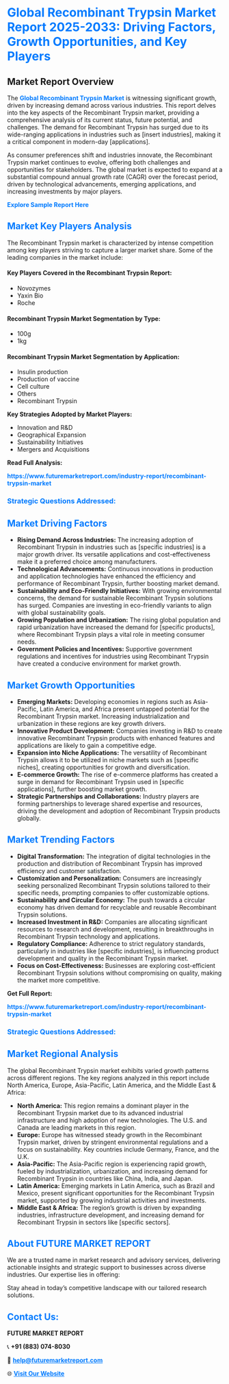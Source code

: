 <h1 style="color: #007BFF;">Global Recombinant Trypsin Market Report 2025-2033: Driving Factors, Growth Opportunities, and Key Players</h1>

<section id="overview">
<h2>Market Report Overview</h2>
<p>The <a href="https://www.futuremarketreport.com/industry-report/recombinant-trypsin-market" style="color: #007BFF; text-decoration: none;"><strong>Global Recombinant Trypsin Market</strong></a> is witnessing significant growth, driven by increasing demand across various industries. This report delves into the key aspects of the Recombinant Trypsin market, providing a comprehensive analysis of its current status, future potential, and challenges. The demand for Recombinant Trypsin has surged due to its wide-ranging applications in industries such as [insert industries], making it a critical component in modern-day [applications].</p>
<p>As consumer preferences shift and industries innovate, the Recombinant Trypsin market continues to evolve, offering both challenges and opportunities for stakeholders. The global market is expected to expand at a substantial compound annual growth rate (CAGR) over the forecast period, driven by technological advancements, emerging applications, and increasing investments by major players.</p>
</section>

<section id="overview">
<p><a href="https://www.futuremarketreport.com/request-sample/reportId=122027" style="color: #007BFF; text-decoration: none;"><strong>Explore Sample Report Here</strong></a></p>
</section>

<section id="key-players">
<h2 style="color: #007BFF;">Market Key Players Analysis</h2>
<p>The Recombinant Trypsin market is characterized by intense competition among key players striving to capture a larger market share. Some of the leading companies in the market include:</p>
<h4>Key Players Covered in the Recombinant Trypsin Report:</h4>
<ul><li>Novozymes</li><li>Yaxin Bio</li><li>Roche</li></ul>
<h4>Recombinant Trypsin Market Segmentation by Type:</h4>
<ul><li>100g</li><li>1kg</li></ul>

<h4>Recombinant Trypsin Market Segmentation by Application:</h4>
<ul><li>Insulin production</li><li>Production of vaccine</li><li>Cell culture</li><li>Others</li><li>Recombinant Trypsin</li></ul>
<p><strong>Key Strategies Adopted by Market Players:</strong></p>
<ul>
<li>Innovation and R&D</li>
<li>Geographical Expansion</li>
<li>Sustainability Initiatives</li>
<li>Mergers and Acquisitions</li>
</ul>
</section>

<section>
<p><strong>Read Full Analysis: </strong></p><a href="https://www.futuremarketreport.com/industry-report/recombinant-trypsin-market" style="color: #007BFF; text-decoration: none;"><strong>https://www.futuremarketreport.com/industry-report/recombinant-trypsin-market</strong></a>
<h3 style="color: #007BFF;">Strategic Questions Addressed:</h3>
</section>

<section id="driving-factors">
<h2 style="color: #007BFF;">Market Driving Factors</h2>
<ul>
<li><strong>Rising Demand Across Industries:</strong> The increasing adoption of Recombinant Trypsin in industries such as [specific industries] is a major growth driver. Its versatile applications and cost-effectiveness make it a preferred choice among manufacturers.</li>
<li><strong>Technological Advancements:</strong> Continuous innovations in production and application technologies have enhanced the efficiency and performance of Recombinant Trypsin, further boosting market demand.</li>
<li><strong>Sustainability and Eco-Friendly Initiatives:</strong> With growing environmental concerns, the demand for sustainable Recombinant Trypsin solutions has surged. Companies are investing in eco-friendly variants to align with global sustainability goals.</li>
<li><strong>Growing Population and Urbanization:</strong> The rising global population and rapid urbanization have increased the demand for [specific products], where Recombinant Trypsin plays a vital role in meeting consumer needs.</li>
<li><strong>Government Policies and Incentives:</strong> Supportive government regulations and incentives for industries using Recombinant Trypsin have created a conducive environment for market growth.</li>
</ul>
</section>

<section id="growth-opportunities">
<h2 style="color: #007BFF;">Market Growth Opportunities</h2>
<ul>
<li><strong>Emerging Markets:</strong> Developing economies in regions such as Asia-Pacific, Latin America, and Africa present untapped potential for the Recombinant Trypsin market. Increasing industrialization and urbanization in these regions are key growth drivers.</li>
<li><strong>Innovative Product Development:</strong> Companies investing in R&D to create innovative Recombinant Trypsin products with enhanced features and applications are likely to gain a competitive edge.</li>
<li><strong>Expansion into Niche Applications:</strong> The versatility of Recombinant Trypsin allows it to be utilized in niche markets such as [specific niches], creating opportunities for growth and diversification.</li>
<li><strong>E-commerce Growth:</strong> The rise of e-commerce platforms has created a surge in demand for Recombinant Trypsin used in [specific applications], further boosting market growth.</li>
<li><strong>Strategic Partnerships and Collaborations:</strong> Industry players are forming partnerships to leverage shared expertise and resources, driving the development and adoption of Recombinant Trypsin products globally.</li>
</ul>
</section>

<section id="trending-factors">
<h2 style="color: #007BFF;">Market Trending Factors</h2>
<ul>
<li><strong>Digital Transformation:</strong> The integration of digital technologies in the production and distribution of Recombinant Trypsin has improved efficiency and customer satisfaction.</li>
<li><strong>Customization and Personalization:</strong> Consumers are increasingly seeking personalized Recombinant Trypsin solutions tailored to their specific needs, prompting companies to offer customizable options.</li>
<li><strong>Sustainability and Circular Economy:</strong> The push towards a circular economy has driven demand for recyclable and reusable Recombinant Trypsin solutions.</li>
<li><strong>Increased Investment in R&D:</strong> Companies are allocating significant resources to research and development, resulting in breakthroughs in Recombinant Trypsin technology and applications.</li>
<li><strong>Regulatory Compliance:</strong> Adherence to strict regulatory standards, particularly in industries like [specific industries], is influencing product development and quality in the Recombinant Trypsin market.</li>
<li><strong>Focus on Cost-Effectiveness:</strong> Businesses are exploring cost-efficient Recombinant Trypsin solutions without compromising on quality, making the market more competitive.</li>
</ul>
</section>

<section>
<p><strong>Get Full Report: </strong></p><a href="https://www.futuremarketreport.com/industry-report/recombinant-trypsin-market" style="color: #007BFF; text-decoration: none;"><strong>https://www.futuremarketreport.com/industry-report/recombinant-trypsin-market</strong></a>
<h3 style="color: #007BFF;">Strategic Questions Addressed:</h3>
</section>


<section id="regional-analysis">
<h2 style="color: #007BFF;">Market Regional Analysis</h2>
<p>The global Recombinant Trypsin market exhibits varied growth patterns across different regions. The key regions analyzed in this report include North America, Europe, Asia-Pacific, Latin America, and the Middle East & Africa:</p>
<ul>
<li><strong>North America:</strong> This region remains a dominant player in the Recombinant Trypsin market due to its advanced industrial infrastructure and high adoption of new technologies. The U.S. and Canada are leading markets in this region.</li>
<li><strong>Europe:</strong> Europe has witnessed steady growth in the Recombinant Trypsin market, driven by stringent environmental regulations and a focus on sustainability. Key countries include Germany, France, and the U.K.</li>
<li><strong>Asia-Pacific:</strong> The Asia-Pacific region is experiencing rapid growth, fueled by industrialization, urbanization, and increasing demand for Recombinant Trypsin in countries like China, India, and Japan.</li>
<li><strong>Latin America:</strong> Emerging markets in Latin America, such as Brazil and Mexico, present significant opportunities for the Recombinant Trypsin market, supported by growing industrial activities and investments.</li>
<li><strong>Middle East & Africa:</strong> The region’s growth is driven by expanding industries, infrastructure development, and increasing demand for Recombinant Trypsin in sectors like [specific sectors].</li>
</ul>
</section>

<footer>
<h2 style="color: #007BFF;">About FUTURE MARKET REPORT</h2>
<p>We are a trusted name in market research and advisory services, delivering actionable insights and strategic support to businesses across diverse industries. Our expertise lies in offering:</p>

<p>Stay ahead in today’s competitive landscape with our tailored research solutions.</p>

<h2 style="color: #007BFF;">Contact Us:</h2>
<p><strong>FUTURE MARKET REPORT</strong></p>
<p>📞 <strong>+91 (883) 074-8030</strong></p>
<p>📧 <strong><a href="mailto:help@futuremarketreport.com" style="color: #007BFF;">help@futuremarketreport.com</a></strong></p>
<p>🌐 <strong><a href="https://www.futuremarketreport.com/" style="color: #007BFF;">Visit Our Website</a></strong></p>
</footer>